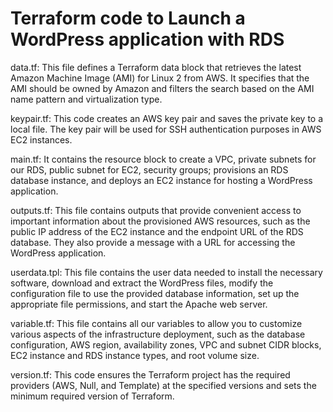 # Terraform code to Launch a WordPress application with RDS

data.tf: This file defines a Terraform data block that retrieves the latest Amazon Machine Image (AMI) for Linux 2 from AWS. It specifies that the AMI should be owned by Amazon and filters the search based on the AMI name pattern and virtualization type.

keypair.tf: This code creates an AWS key pair and saves the private key to a local file. The key pair will be used for SSH authentication purposes in AWS EC2 instances.

main.tf: It contains the resource block to create a VPC, private subnets for our RDS, public subnet for EC2, security groups; provisions an RDS database instance, and deploys an EC2 instance for hosting a WordPress application.

outputs.tf: This file contains outputs that provide convenient access to important information about the provisioned AWS resources, such as the public IP address of the EC2 instance and the endpoint URL of the RDS database. They also provide a message with a URL for accessing the WordPress application.

userdata.tpl: This file contains the user data needed to install the necessary software, download and extract the WordPress files, modify the configuration file to use the provided database information, set up the appropriate file permissions, and start the Apache web server.

variable.tf: This file contains all our variables to allow you to customize various aspects of the infrastructure deployment, such as the database configuration, AWS region, availability zones, VPC and subnet CIDR blocks, EC2 instance and RDS instance types, and root volume size.

version.tf: This code ensures the Terraform project has the required providers (AWS, Null, and Template) at the specified versions and sets the minimum required version of Terraform.

